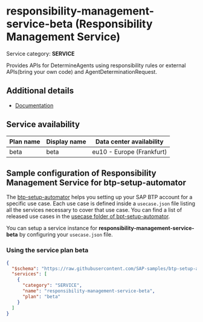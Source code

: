 # **responsibility-management-service-beta** (Responsibility Management Service)

Service category: **SERVICE**

Provides APIs for DetermineAgents using responsibility rules or external APIs(bring your own code) and AgentDeterminationRequest.

## Additional details

- [Documentation](https://help.sap.com/viewer/product/DRAFT/RESPONSIBILITY_MANAGEMENT/1.0/en-US)

## Service availability

| Plan name | Display name | Data center availability  |
|------|----------------|---------------------------|
|  beta  |  beta  | eu10 - Europe (Frankfurt)  |

## Sample configuration of **Responsibility Management Service** for btp-setup-automator

The [btp-setup-automator](https://github.com/SAP-samples/btp-setup-automator) helps you setting up your SAP BTP account for a specific use case. Each use case is defined inside a `usecase.json` file listing all the services necessary to cover that use case. You can find a list of released use cases in the [usecase folder of bpt-setup-automator](https://github.com/SAP-samples/btp-setup-automator/tree/main/usecases).

You can setup a service instance for **responsibility-management-service-beta** by configuring your `usecase.json` file.

### Using the service plan **beta**

```json
{
  "$schema": "https://raw.githubusercontent.com/SAP-samples/btp-setup-automator/main/libs/btpsa-usecase.json",
  "services": [
    {
      "category": "SERVICE",
      "name": "responsibility-management-service-beta",
      "plan": "beta"
    }
  ]
}
```
